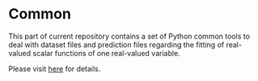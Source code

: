# Common
This part of current repository contains a set of Python common tools to deal with dataset files and prediction files regarding the fitting of real-valued scalar functions of one real-valued variable.

Please visit [here](https://computationalmindset.com/en/machine-learning/common-tools-for-function-fitting.html) for details.
